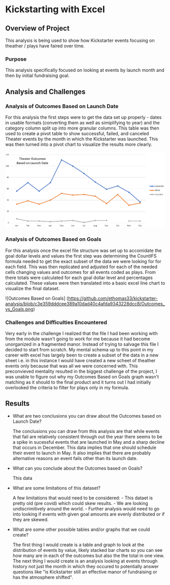 # Kickstarting with Excel

## Overview of Project
This analysis is being used to show how Kickstarter events focusing on theather / plays have faired over time. 
 
### Purpose
This analysis specifically focused on looking at events by launch month and then by initial fundraising goal.  

## Analysis and Challenges

### Analysis of Outcomes Based on Launch Date

For this analysis the first steps were to get the data set up properly - dates in usable formats (converting them as well as simiplifying to year) and the category column split up into more granular columns. This table was then used to create a pivot table to show successful, failed, and canceled Theater events by the month in which the Kickstarter was launched. This was then turned into a pivot chart to visualize the results more clearly.
 
![Outcomes Based on Launch Date](https://github.com/ethomas33/kickstarter-analysis/blob/c3e359dddcee389a10dad40c4afda9343228dcc8/Theater_Outcomes_vs_Launch.png)


### Analysis of Outcomes Based on Goals

For this analysis once the excel file structure was set up to accomidate the goal dollar levels and values the first step was determining the CountIFS formula needed to get the exact subset of the data we were looking for for each field. This was then replicated and adjusted for each of the needed cells changing values and outcomes for all events coded as plays. From there totals were calculated for each goal dollar level and percentages calculated. These values were then translated into a basic excel line chart to visualize the final dataset.  
  
![Outcomes Based on Goals] (https://github.com/ethomas33/kickstarter-analysis/blob/c3e359dddcee389a10dad40c4afda9343228dcc8/Outcomes_vs_Goals.png)

### Challenges and Difficulties Encountered

Very early in the challenge I realized that the file I had been working with from the module wasn't going to work for me because it had become unorganized in a fragmented manor. Instead of trying to salvage this file I decided to start from scratch. My mental schema up to this point in my career with excel has largely been to create a subset of the data in a new sheet i.e. in this instance I would have created a new scheet of theather events only because that was all we were concerned with. This preconvieved mentality resulted in the biggest challenge of the project, I was unable to figure out why my Outcomes Based on Goals graph wasn't matching as it should to the final product and it turns out I had initially overlooked the criteria to filter for plays only in my formula.

## Results

- What are two conclusions you can draw about the Outcomes based on Launch Date?

   The conclusions you can draw from this analysis are that while events that fail are relatively consistent through out the year there seems to be a spike in sucessful events that are launched in May and a sharp decline that occurs in December. This data implies that one should schedule their event to launch in May. It also implies that there are probably alternative reasons an event fails other than its launch date. 
   
- What can you conclude about the Outcomes based on Goals?

   This data 

- What are some limitations of this dataset?

	A few limitations that would need to be considered: 
		- This dataet is pretty old (pre covid) which could skew results. 
		- We are looking undiscrimitively around the world. 
		- Further analysis would need to go into looking if events with given goal amounts are evenly distributed or if they are skewed. 


- What are some other possible tables and/or graphs that we could create?

	The first thing I would create is a table and graph to look at the distribution of events by value, likely stacked bar charts so you can see how many are in each of the outcomes but also the the total in one view. The next thing I would create is an analysis looking at events through history not just the month in which they occured to potentially answer questions like "is Kickstarter still an effective manor of fundraising or has the atmosphere shifted".   
